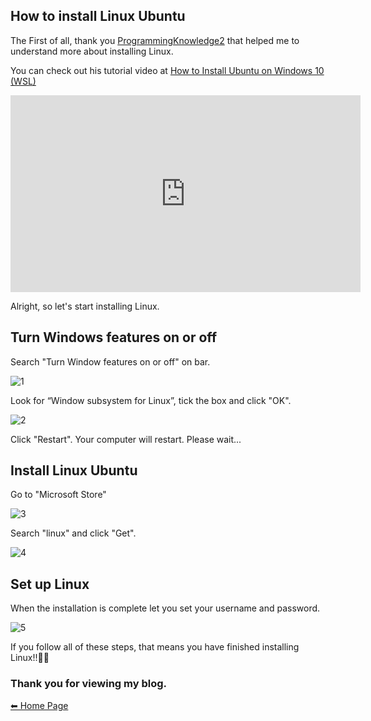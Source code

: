 ## How to install Linux Ubuntu
The First of all, thank you [ProgrammingKnowledge2](https://www.youtube.com/watch?v=X-DHaQLrBi8) that helped me to understand more about installing Linux.

You can check out his tutorial video at [How to Install Ubuntu on Windows 10 (WSL)](https://www.youtube.com/watch?v=X-DHaQLrBi8)
<iframe width="560" height="315" src="https://www.youtube.com/embed/X-DHaQLrBi8" title="YouTube video player" frameborder="0" allow="accelerometer; autoplay; clipboard-write; encrypted-media; gyroscope; picture-in-picture" allowfullscreen></iframe>

Alright, so let's start installing Linux.

## Turn Windows features on or off
Search "Turn Window features on or off" on bar.

![1](https://media.discordapp.net/attachments/1004952240982868100/1004952457308295269/Screenshot_2022-08-05_004926.jpg?width=499&height=406)

Look for “Window subsystem for Linux”, tick the box and click "OK".<br>

![2](https://media.discordapp.net/attachments/1004952240982868100/1004953217681084426/Screenshot_2022-08-05_102355.jpg)

Click "Restart". Your computer will restart. Please wait...

## Install Linux Ubuntu
Go to "Microsoft Store"<br>

![3](https://cdn.discordapp.com/attachments/1004952240982868100/1004963349244674108/Screenshot_2022-08-05_110452.jpg)

Search "linux" and click "Get".<br>

![4](https://media.discordapp.net/attachments/1004952240982868100/1004952455345340526/Screenshot_2022-08-04_213522.jpg?width=762&height=406)

## Set up Linux
When the installation is complete let you set your username and password.

![5](https://media.discordapp.net/attachments/1004952240982868100/1004952456599449630/Screenshot_2022-08-04_225308.jpg?width=774&height=406)<br>

If you follow all of these steps, that means you have finished installing Linux!!🎉🎉

### Thank you for viewing my blog.

[⬅ Home Page](https://patcharaporn20081.github.io/)
